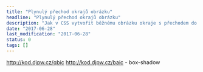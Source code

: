 ```yaml
---
title: "Plynulý přechod okrajů obrázku"
headline: "Plynulý přechod okrajů obrázku"
description: "Jak v CSS vytvořit běžnému obrázku okraje s přechodem do ztracena."
date: "2017-06-28"
last_modification: "2017-06-28"
status: 0
tags: []
---
```


http://kod.djpw.cz/qbic
http://kod.djpw.cz/baic - box-shadow